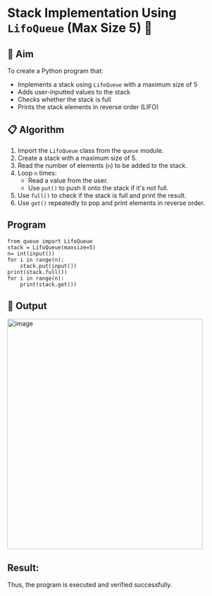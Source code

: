 # Stack Implementation Using `LifoQueue` (Max Size 5) 🔄

## 🎯 Aim

To create a Python program that:
- Implements a stack using `LifoQueue` with a maximum size of 5
- Adds user-inputted values to the stack
- Checks whether the stack is full
- Prints the stack elements in reverse order (LIFO)

## 📋 Algorithm

1. Import the `LifoQueue` class from the `queue` module.
2. Create a stack with a maximum size of 5.
3. Read the number of elements (`n`) to be added to the stack.
4. Loop `n` times:
   - Read a value from the user.
   - Use `put()` to push it onto the stack if it's not full.
5. Use `full()` to check if the stack is full and print the result.
6. Use `get()` repeatedly to pop and print elements in reverse order.

## Program
~~~
from queue import LifoQueue
stack = LifoQueue(maxsize=5)
n= int(input())
for i in range(n):
    stack.put(input())
print(stack.full())
for i in range(n):
    print(stack.get())
~~~

## 🧪 Output
<img width="443" height="523" alt="image" src="https://github.com/user-attachments/assets/c0ae5b40-c45a-4c0c-9086-5c463a682f2b" />

## Result:
Thus, the program is executed and verified successfully.
